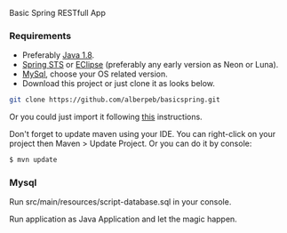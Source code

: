 Basic Spring RESTfull App



### Requirements
 * Preferably [Java 1.8](http://www.oracle.com/technetwork/pt/java/javase/downloads/jdk8-downloads-2133151.html).
 * [Spring STS](https://spring.io/tools) or [EClipse](https://www.eclipse.org/downloads/?) (preferably any early version as Neon or Luna).
 * [MySql](https://dev.mysql.com/downloads/), choose your OS related version.
 * Download this project or just clone it as looks below.
```sh
git clone https://github.com/alberpeb/basicspring.git
```

Or you could just import it following [this](https://github.com/collab-uniba/socialcde4eclipse/wiki/How-to-import-a-GitHub-project-into-Eclipse) instructions.

Don't forget to update maven using your IDE. You can right-click on your project then Maven > Update Project. Or you can do it by console:
```sh
$ mvn update
```
### Mysql
Run src/main/resources/script-database.sql in your console.

Run application as Java Application and let the magic happen.
